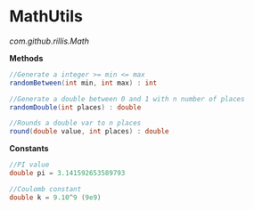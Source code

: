 # MathUtils
*com.github.rillis.Math*   
  
  
**Methods**   
```java
//Generate a integer >= min <= max
randomBetween(int min, int max) : int

//Generate a double between 0 and 1 with n number of places
randomDouble(int places) : double

//Rounds a double var to n places
round(double value, int places) : double
```

**Constants**  
```java
//PI value
double pi = 3.141592653589793

//Coulomb constant
double k = 9.10^9 (9e9)
```